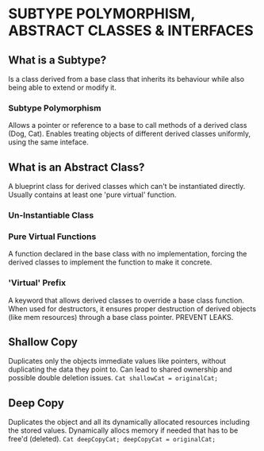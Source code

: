 # SUBTYPE POLYMORPHISM, ABSTRACT CLASSES & INTERFACES

## What is a Subtype?
Is a class derived from a base class that inherits its behaviour while also being able to extend or modify it.

### Subtype Polymorphism
Allows a pointer or reference to a base to call methods of a derived class (Dog, Cat).
Enables treating objects of different derived classes uniformly, using the same inteface.

## What is an Abstract Class?
A blueprint class for derived classes which can't be instantiated directly.
Usually contains at least one 'pure virtual' function.

### Un-Instantiable Class


### Pure Virtual Functions
A function declared in the base class with no implementation,
forcing the derived classes to implement the function to make it concrete.

### 'Virtual' Prefix
A keyword that allows derived classes to override a base class function.
When used for destructors, it ensures proper destruction of derived objects
(like mem resources) through a base class pointer. PREVENT LEAKS.

## Shallow Copy
Duplicates only the objects immediate values like pointers, without duplicating
the data they point to. Can lead to shared ownership and possible double deletion issues.
`Cat shallowCat = originalCat;`

## Deep Copy
Duplicates the object and all its dynamically allocated resources including the stored values.
Dynamically allocs memory if needed that has to be free'd (deleted).
`Cat deepCopyCat; deepCopyCat = originalCat;`

